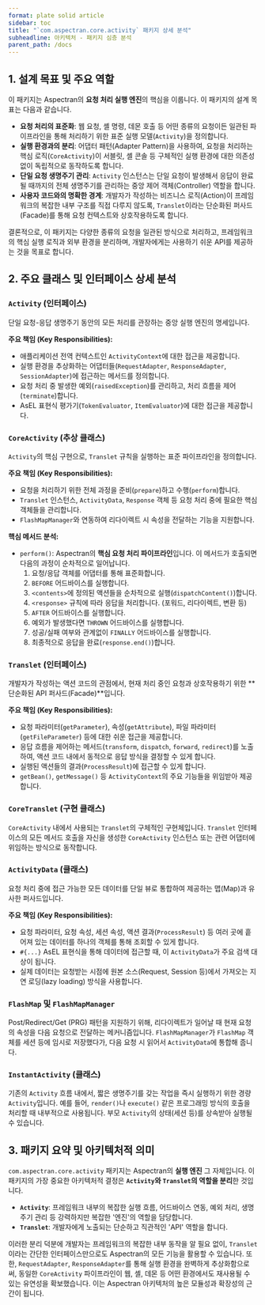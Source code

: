 ```yaml
---
format: plate solid article
sidebar: toc
title: "`com.aspectran.core.activity` 패키지 상세 분석"
subheadline: 아키텍처 - 패키지 심층 분석
parent_path: /docs
---
```


## 1. 설계 목표 및 주요 역할

이 패키지는 Aspectran의 **요청 처리 실행 엔진**의 핵심을 이룹니다. 이 패키지의 설계 목표는 다음과 같습니다.

-   **요청 처리의 표준화**: 웹 요청, 셸 명령, 데몬 호출 등 어떤 종류의 요청이든 일관된 파이프라인을 통해 처리하기 위한 표준 실행 모델(`Activity`)을 정의합니다.
-   **실행 환경과의 분리**: 어댑터 패턴(Adapter Pattern)을 사용하여, 요청을 처리하는 핵심 로직(`CoreActivity`)이 서블릿, 셸 콘솔 등 구체적인 실행 환경에 대한 의존성 없이 독립적으로 동작하도록 합니다.
-   **단일 요청 생명주기 관리**: `Activity` 인스턴스는 단일 요청이 발생해서 응답이 완료될 때까지의 전체 생명주기를 관리하는 중앙 제어 객체(Controller) 역할을 합니다.
-   **사용자 코드와의 명확한 경계**: 개발자가 작성하는 비즈니스 로직(Action)이 프레임워크의 복잡한 내부 구조를 직접 다루지 않도록, `Translet`이라는 단순화된 퍼사드(Facade)를 통해 요청 컨텍스트와 상호작용하도록 합니다.

결론적으로, 이 패키지는 다양한 종류의 요청을 일관된 방식으로 처리하고, 프레임워크의 핵심 실행 로직과 외부 환경을 분리하며, 개발자에게는 사용하기 쉬운 API를 제공하는 것을 목표로 합니다.

## 2. 주요 클래스 및 인터페이스 상세 분석

### `Activity` (인터페이스)

단일 요청-응답 생명주기 동안의 모든 처리를 관장하는 중앙 실행 엔진의 명세입니다.

**주요 책임 (Key Responsibilities):**
-   애플리케이션 전역 컨텍스트인 `ActivityContext`에 대한 접근을 제공합니다.
-   실행 환경을 추상화하는 어댑터들(`RequestAdapter`, `ResponseAdapter`, `SessionAdapter`)에 접근하는 메서드를 정의합니다.
-   요청 처리 중 발생한 예외(`raisedException`)를 관리하고, 처리 흐름을 제어(`terminate`)합니다.
-   AsEL 표현식 평가기(`TokenEvaluator`, `ItemEvaluator`)에 대한 접근을 제공합니다.

### `CoreActivity` (추상 클래스)

`Activity`의 핵심 구현으로, `Translet` 규칙을 실행하는 표준 파이프라인을 정의합니다.

**주요 책임 (Key Responsibilities):**
-   요청을 처리하기 위한 전체 과정을 준비(`prepare`)하고 수행(`perform`)합니다.
-   `Translet` 인스턴스, `ActivityData`, `Response` 객체 등 요청 처리 중에 필요한 핵심 객체들을 관리합니다.
-   `FlashMapManager`와 연동하여 리다이렉트 시 속성을 전달하는 기능을 지원합니다.

**핵심 메서드 분석:**
-   `perform()`: Aspectran의 **핵심 요청 처리 파이프라인**입니다. 이 메서드가 호출되면 다음의 과정이 순차적으로 일어납니다.
    1.  요청/응답 객체를 어댑터를 통해 표준화합니다.
    2.  `BEFORE` 어드바이스를 실행합니다.
    3.  `<contents>`에 정의된 액션들을 순차적으로 실행(`dispatchContent()`)합니다.
    4.  `<response>` 규칙에 따라 응답을 처리합니다. (포워드, 리다이렉트, 변환 등)
    5.  `AFTER` 어드바이스를 실행합니다.
    6.  예외가 발생했다면 `THROWN` 어드바이스를 실행합니다.
    7.  성공/실패 여부와 관계없이 `FINALLY` 어드바이스를 실행합니다.
    8.  최종적으로 응답을 완료(`response.end()`)합니다.

### `Translet` (인터페이스)

개발자가 작성하는 액션 코드의 관점에서, 현재 처리 중인 요청과 상호작용하기 위한 **단순화된 API 퍼사드(Facade)**입니다.

**주요 책임 (Key Responsibilities):**
-   요청 파라미터(`getParameter`), 속성(`getAttribute`), 파일 파라미터(`getFileParameter`) 등에 대한 쉬운 접근을 제공합니다.
-   응답 흐름을 제어하는 메서드(`transform`, `dispatch`, `forward`, `redirect`)를 노출하여, 액션 코드 내에서 동적으로 응답 방식을 결정할 수 있게 합니다.
-   실행된 액션들의 결과(`ProcessResult`)에 접근할 수 있게 합니다.
-   `getBean()`, `getMessage()` 등 `ActivityContext`의 주요 기능들을 위임받아 제공합니다.

### `CoreTranslet` (구현 클래스)

`CoreActivity` 내에서 사용되는 `Translet`의 구체적인 구현체입니다. `Translet` 인터페이스의 모든 메서드 호출을 자신을 생성한 `CoreActivity` 인스턴스 또는 관련 어댑터에 위임하는 방식으로 동작합니다.

### `ActivityData` (클래스)

요청 처리 중에 접근 가능한 모든 데이터를 단일 뷰로 통합하여 제공하는 맵(Map)과 유사한 퍼사드입니다.

**주요 책임 (Key Responsibilities):**
-   요청 파라미터, 요청 속성, 세션 속성, 액션 결과(`ProcessResult`) 등 여러 곳에 흩어져 있는 데이터를 하나의 객체를 통해 조회할 수 있게 합니다.
-   `#{...}` AsEL 표현식을 통해 데이터에 접근할 때, 이 `ActivityData`가 주요 검색 대상이 됩니다.
-   실제 데이터는 요청받는 시점에 원본 소스(Request, Session 등)에서 가져오는 지연 로딩(lazy loading) 방식을 사용합니다.

### `FlashMap` 및 `FlashMapManager`

Post/Redirect/Get (PRG) 패턴을 지원하기 위해, 리다이렉트가 일어날 때 현재 요청의 속성을 다음 요청으로 전달하는 메커니즘입니다. `FlashMapManager`가 `FlashMap` 객체를 세션 등에 임시로 저장했다가, 다음 요청 시 읽어서 `ActivityData`에 통합해 줍니다.

### `InstantActivity` (클래스)

기존의 `Activity` 흐름 내에서, 짧은 생명주기를 갖는 작업을 즉시 실행하기 위한 경량 `Activity`입니다. 예를 들어, `render()`나 `execute()` 같은 프로그래밍 방식의 호출을 처리할 때 내부적으로 사용됩니다. 부모 `Activity`의 상태(세션 등)를 상속받아 실행될 수 있습니다.

## 3. 패키지 요약 및 아키텍처적 의미

`com.aspectran.core.activity` 패키지는 Aspectran의 **실행 엔진** 그 자체입니다. 이 패키지의 가장 중요한 아키텍처적 결정은 **`Activity`와 `Translet`의 역할을 분리**한 것입니다.

-   **`Activity`**: 프레임워크 내부의 복잡한 실행 흐름, 어드바이스 연동, 예외 처리, 생명주기 관리 등 강력하지만 복잡한 '엔진'의 역할을 담당합니다.
-   **`Translet`**: 개발자에게 노출되는 단순하고 직관적인 'API' 역할을 합니다.

이러한 분리 덕분에 개발자는 프레임워크의 복잡한 내부 동작을 알 필요 없이, `Translet`이라는 간단한 인터페이스만으로도 Aspectran의 모든 기능을 활용할 수 있습니다. 또한, `RequestAdapter`, `ResponseAdapter`를 통해 실행 환경을 완벽하게 추상화함으로써, 동일한 `CoreActivity` 파이프라인이 웹, 셸, 데몬 등 어떤 환경에서도 재사용될 수 있는 유연성을 확보했습니다. 이는 Aspectran 아키텍처의 높은 모듈성과 확장성의 근간이 됩니다.
